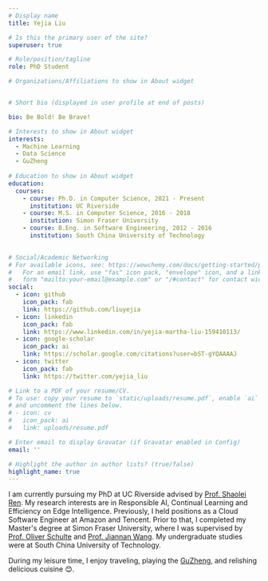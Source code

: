 ```yaml
---
# Display name
title: Yejia Liu

# Is this the primary user of the site?
superuser: true

# Role/position/tagline
role: PhD Student

# Organizations/Affiliations to show in About widget


# Short bio (displayed in user profile at end of posts)

bio: Be Bold! Be Brave!

# Interests to show in About widget
interests:
  - Machine Learning
  - Data Science
  - GuZheng
  
# Education to show in About widget
education:
  courses:
    - course: Ph.D. in Computer Science, 2021 - Present
      institution: UC Riverside
    - course: M.S. in Computer Science, 2016 - 2018
      institution: Simon Fraser University
    - course: B.Eng. in Software Engineering, 2012 - 2016
      institution: South China University of Technology
     

# Social/Academic Networking
# For available icons, see: https://wowchemy.com/docs/getting-started/page-builder/#icons
#   For an email link, use "fas" icon pack, "envelope" icon, and a link in the
#   form "mailto:your-email@example.com" or "/#contact" for contact widget.
social:
  - icon: github
    icon_pack: fab
    link: https://github.com/liuyejia
  - icon: linkedin
    icon_pack: fab
    link: https://www.linkedin.com/in/yejia-martha-liu-159410113/
  - icon: google-scholar
    icon_pack: ai
    link: https://scholar.google.com/citations?user=bST-gYQAAAAJ
  - icon: twitter
    icon_pack: fab
    link: https://twitter.com/yejia_liu

# Link to a PDF of your resume/CV.
# To use: copy your resume to `static/uploads/resume.pdf`, enable `ai` icons in `params.toml`,
# and uncomment the lines below.
# - icon: cv
#   icon_pack: ai
#   link: uploads/resume.pdf

# Enter email to display Gravatar (if Gravatar enabled in Config)
email: ''

# Highlight the author in author lists? (true/false)
highlight_name: true
---
```


I am currently pursuing my PhD at UC Riverside advised by [Prof. Shaolei Ren](https://intra.ece.ucr.edu/~sren/). My research interests are in Responsible AI, Continual Learning and Efficiency on Edge Intelligence. Previously, I held positions as a Cloud Software Engineer at Amazon and Tencent. Prior to that, I completed my Master's degree at Simon Fraser University, where I was supervised by [Prof. Oliver Schulte](https://www.cs.sfu.ca/~oschulte/) and [Prof. Jiannan Wang](https://www.cs.sfu.ca/~jnwang/). My undergraduate studies were at South China University of Technology.

During my leisure time, I enjoy traveling, playing the [GuZheng](https://en.wikipedia.org/wiki/Guzheng), and relishing delicious cuisine 😊.
